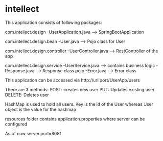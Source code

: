 # intellect

This application consists of following packages:

com.intellect.design
  -UserApplication.java --> SpringBootApplication
  
com.intellect.design.bean
  -User.java --> Pojo class for User
  
com.intellect.design.controller
  -UserController.java --> RestController of the app
  
com.intellect.design.service
  -UserService.java --> contains business logic
  -Response.java --> Response class pojo
  -Error.java --> Error class
  
 This application can be accessed via http://url:port/UserApp/users
 
 There are 3 methods:
  POST: creates new user
  PUT: Updates existing user
  DELETE: Deletes user
  
  
 HashMap is used to hold all users. Key is the id of the User whereas User object is the value for the hashmap
 
 resources folder contains application.properties where server can be configured
 
 As of now server.port=8081
